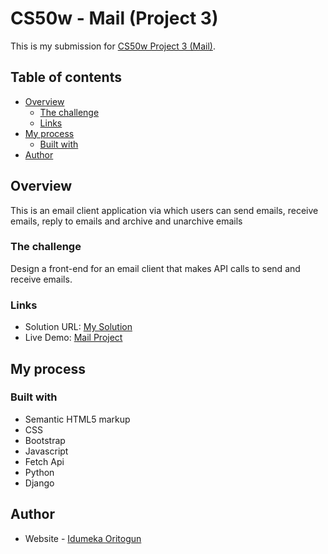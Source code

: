 # CS50w - Mail (Project 3)

This is my submission for [CS50w Project 3 (Mail)](https://cs50.harvard.edu/web/2020/projects/2/commerce/). 

## Table of contents

- [Overview](#overview)
  - [The challenge](#the-challenge)
  - [Links](#links)
- [My process](#my-process)
  - [Built with](#built-with)
- [Author](#author)


## Overview

This is an email client application via which users can send emails, receive emails, reply to emails and archive and unarchive emails

### The challenge

Design a front-end for an email client that makes API calls to send and receive emails.

### Links

- Solution URL: [My Solution](https://your-solution-url.com)
- Live Demo: [Mail Project](https://youtu.be/PhEe0UEC9cs)

## My process

### Built with

- Semantic HTML5 markup
- CSS
- Bootstrap
- Javascript
- Fetch Api
- Python
- Django

## Author

- Website - [Idumeka Oritogun](https://gods-own.github.io/Portfolio/)